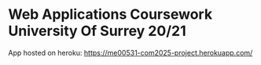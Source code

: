# Web Applications Coursework University Of Surrey 20/21
App hosted on heroku: https://me00531-com2025-project.herokuapp.com/
